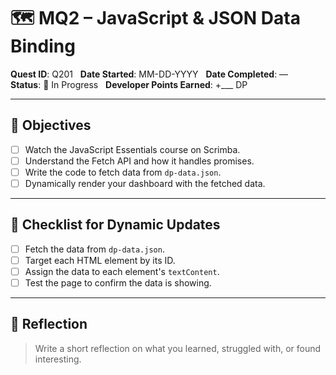 # 🗺️ MQ2 – JavaScript & JSON Data Binding

**Quest ID**: Q201  
**Date Started**: MM-DD-YYYY  
**Date Completed**: —  
**Status**: 🔄 In Progress  
**Developer Points Earned**: +___ DP

---

## 🎯 Objectives

- [ ] Watch the JavaScript Essentials course on Scrimba.
- [ ] Understand the Fetch API and how it handles promises.
- [ ] Write the code to fetch data from `dp-data.json`.
- [ ] Dynamically render your dashboard with the fetched data.

---

## 🚀 Checklist for Dynamic Updates

- [ ] Fetch the data from `dp-data.json`.
- [ ] Target each HTML element by its ID.
- [ ] Assign the data to each element's `textContent`.
- [ ] Test the page to confirm the data is showing.

---

## 🧠 Reflection

> Write a short reflection on what you learned, struggled with, or found interesting.